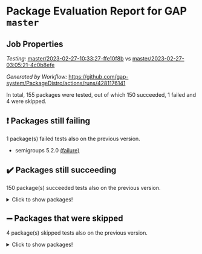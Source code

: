 # Package Evaluation Report for GAP `master`

## Job Properties

*Testing:* [master/2023-02-27-10:33:27-ffe10f8b](https://github.com/gap-system/PackageDistro/blob/data/reports/master/2023-02-27-10:33:27-ffe10f8b) vs [master/2023-02-27-03:05:21-4c0b8efe](https://github.com/gap-system/PackageDistro/blob/data/reports/master/2023-02-27-03:05:21-4c0b8efe)

*Generated by Workflow:* https://github.com/gap-system/PackageDistro/actions/runs/4281176141

In total, 155 packages were tested, out of which 150 succeeded, 1 failed and 4 were skipped.

## :exclamation: Packages still failing

1 package(s) failed tests also on the previous version.
- semigroups 5.2.0 [(failure)](https://github.com/gap-system/PackageDistro/actions/runs/4281176141/jobs/7454171576)

## :heavy_check_mark: Packages still succeeding

150 package(s) succeeded tests also on the previous version.
<details><summary>Click to show packages!</summary>

- 4ti2interface 2023.02-02 [(success)](https://github.com/gap-system/PackageDistro/actions/runs/4281176141/jobs/7454145151)
- ace 5.6.2 [(success)](https://github.com/gap-system/PackageDistro/actions/runs/4281176141/jobs/7454145345)
- aclib 1.3.2 [(success)](https://github.com/gap-system/PackageDistro/actions/runs/4281176141/jobs/7454145544)
- agt 0.3.1 [(success)](https://github.com/gap-system/PackageDistro/actions/runs/4281176141/jobs/7454145678)
- alnuth 3.2.1 [(success)](https://github.com/gap-system/PackageDistro/actions/runs/4281176141/jobs/7454145862)
- anupq 3.3.0 [(success)](https://github.com/gap-system/PackageDistro/actions/runs/4281176141/jobs/7454146065)
- atlasrep 2.1.6 [(success)](https://github.com/gap-system/PackageDistro/actions/runs/4281176141/jobs/7454146218)
- autodoc 2022.10.20 [(success)](https://github.com/gap-system/PackageDistro/actions/runs/4281176141/jobs/7454146375)
- automata 1.15 [(success)](https://github.com/gap-system/PackageDistro/actions/runs/4281176141/jobs/7454146528)
- automgrp 1.3.2 [(success)](https://github.com/gap-system/PackageDistro/actions/runs/4281176141/jobs/7454146734)
- autpgrp 1.11 [(success)](https://github.com/gap-system/PackageDistro/actions/runs/4281176141/jobs/7454146968)
- cap 2023.02-09 [(success)](https://github.com/gap-system/PackageDistro/actions/runs/4281176141/jobs/7454147239)
- caratinterface 2.3.4 [(success)](https://github.com/gap-system/PackageDistro/actions/runs/4281176141/jobs/7454147394)
- cddinterface 2022.11.01 [(success)](https://github.com/gap-system/PackageDistro/actions/runs/4281176141/jobs/7454147603)
- circle 1.6.6 [(success)](https://github.com/gap-system/PackageDistro/actions/runs/4281176141/jobs/7454147765)
- classicpres 1.22 [(success)](https://github.com/gap-system/PackageDistro/actions/runs/4281176141/jobs/7454147950)
- cohomolo 1.6.11 [(success)](https://github.com/gap-system/PackageDistro/actions/runs/4281176141/jobs/7454148117)
- congruence 1.2.5 [(success)](https://github.com/gap-system/PackageDistro/actions/runs/4281176141/jobs/7454148311)
- corelg 1.56 [(success)](https://github.com/gap-system/PackageDistro/actions/runs/4281176141/jobs/7454148498)
- crime 1.6 [(success)](https://github.com/gap-system/PackageDistro/actions/runs/4281176141/jobs/7454148757)
- crisp 1.4.6 [(success)](https://github.com/gap-system/PackageDistro/actions/runs/4281176141/jobs/7454148939)
- crypting 0.10.4 [(success)](https://github.com/gap-system/PackageDistro/actions/runs/4281176141/jobs/7454149123)
- cryst 4.1.25 [(success)](https://github.com/gap-system/PackageDistro/actions/runs/4281176141/jobs/7454149294)
- crystcat 1.1.10 [(success)](https://github.com/gap-system/PackageDistro/actions/runs/4281176141/jobs/7454149482)
- ctbllib 1.3.4 [(success)](https://github.com/gap-system/PackageDistro/actions/runs/4281176141/jobs/7454149629)
- cubefree 1.19 [(success)](https://github.com/gap-system/PackageDistro/actions/runs/4281176141/jobs/7454149804)
- curlinterface 2.3.1 [(success)](https://github.com/gap-system/PackageDistro/actions/runs/4281176141/jobs/7454149959)
- cvec 2.7.6 [(success)](https://github.com/gap-system/PackageDistro/actions/runs/4281176141/jobs/7454150122)
- datastructures 0.3.0 [(success)](https://github.com/gap-system/PackageDistro/actions/runs/4281176141/jobs/7454150604)
- deepthought 1.0.6 [(success)](https://github.com/gap-system/PackageDistro/actions/runs/4281176141/jobs/7454150823)
- design 1.8 [(success)](https://github.com/gap-system/PackageDistro/actions/runs/4281176141/jobs/7454151015)
- difsets 2.3.1 [(success)](https://github.com/gap-system/PackageDistro/actions/runs/4281176141/jobs/7454151217)
- digraphs 1.6.1 [(success)](https://github.com/gap-system/PackageDistro/actions/runs/4281176141/jobs/7454151387)
- edim 1.3.6 [(success)](https://github.com/gap-system/PackageDistro/actions/runs/4281176141/jobs/7454151587)
- example 4.3.4 [(success)](https://github.com/gap-system/PackageDistro/actions/runs/4281176141/jobs/7454151821)
- examplesforhomalg 2023.02-02 [(success)](https://github.com/gap-system/PackageDistro/actions/runs/4281176141/jobs/7454151980)
- factint 1.6.3 [(success)](https://github.com/gap-system/PackageDistro/actions/runs/4281176141/jobs/7454152150)
- ferret 1.0.9 [(success)](https://github.com/gap-system/PackageDistro/actions/runs/4281176141/jobs/7454152364)
- fga 1.4.0 [(success)](https://github.com/gap-system/PackageDistro/actions/runs/4281176141/jobs/7454152604)
- fining 1.5.5 [(success)](https://github.com/gap-system/PackageDistro/actions/runs/4281176141/jobs/7454152739)
- float 1.0.3 [(success)](https://github.com/gap-system/PackageDistro/actions/runs/4281176141/jobs/7454152898)
- format 1.4.3 [(success)](https://github.com/gap-system/PackageDistro/actions/runs/4281176141/jobs/7454153024)
- forms 1.2.9 [(success)](https://github.com/gap-system/PackageDistro/actions/runs/4281176141/jobs/7454153185)
- fplsa 1.2.6 [(success)](https://github.com/gap-system/PackageDistro/actions/runs/4281176141/jobs/7454153391)
- fr 2.4.12 [(success)](https://github.com/gap-system/PackageDistro/actions/runs/4281176141/jobs/7454156775)
- francy 1.2.5 [(success)](https://github.com/gap-system/PackageDistro/actions/runs/4281176141/jobs/7454157007)
- fwtree 1.3 [(success)](https://github.com/gap-system/PackageDistro/actions/runs/4281176141/jobs/7454157158)
- gapdoc 1.6.6 [(success)](https://github.com/gap-system/PackageDistro/actions/runs/4281176141/jobs/7454157372)
- gauss 2023.02-02 [(success)](https://github.com/gap-system/PackageDistro/actions/runs/4281176141/jobs/7454157542)
- gaussforhomalg 2023.02-02 [(success)](https://github.com/gap-system/PackageDistro/actions/runs/4281176141/jobs/7454157709)
- gbnp 1.0.5 [(success)](https://github.com/gap-system/PackageDistro/actions/runs/4281176141/jobs/7454157874)
- generalizedmorphismsforcap 2023.01-01 [(success)](https://github.com/gap-system/PackageDistro/actions/runs/4281176141/jobs/7454158035)
- genss 1.6.8 [(success)](https://github.com/gap-system/PackageDistro/actions/runs/4281176141/jobs/7454158270)
- gradedmodules 2023.02-02 [(success)](https://github.com/gap-system/PackageDistro/actions/runs/4281176141/jobs/7454158459)
- gradedringforhomalg 2023.02-02 [(success)](https://github.com/gap-system/PackageDistro/actions/runs/4281176141/jobs/7454158637)
- grape 4.9.0 [(success)](https://github.com/gap-system/PackageDistro/actions/runs/4281176141/jobs/7454158878)
- groupoids 1.73 [(success)](https://github.com/gap-system/PackageDistro/actions/runs/4281176141/jobs/7454159080)
- grpconst 2.6.4 [(success)](https://github.com/gap-system/PackageDistro/actions/runs/4281176141/jobs/7454159319)
- guarana 0.96.3 [(success)](https://github.com/gap-system/PackageDistro/actions/runs/4281176141/jobs/7454159531)
- guava 3.18 [(success)](https://github.com/gap-system/PackageDistro/actions/runs/4281176141/jobs/7454159717)
- hap 1.52 [(success)](https://github.com/gap-system/PackageDistro/actions/runs/4281176141/jobs/7454159894)
- hapcryst 0.1.15 [(success)](https://github.com/gap-system/PackageDistro/actions/runs/4281176141/jobs/7454160062)
- hecke 1.5.3 [(success)](https://github.com/gap-system/PackageDistro/actions/runs/4281176141/jobs/7454160244)
- help 3.5 [(success)](https://github.com/gap-system/PackageDistro/actions/runs/4281176141/jobs/7454160496)
- homalg 2023.02-03 [(success)](https://github.com/gap-system/PackageDistro/actions/runs/4281176141/jobs/7454160703)
- homalgtocas 2023.02-02 [(success)](https://github.com/gap-system/PackageDistro/actions/runs/4281176141/jobs/7454160891)
- idrel 2.45 [(success)](https://github.com/gap-system/PackageDistro/actions/runs/4281176141/jobs/7454161118)
- images 1.3.1 [(success)](https://github.com/gap-system/PackageDistro/actions/runs/4281176141/jobs/7454161307)
- intpic 0.3.0 [(success)](https://github.com/gap-system/PackageDistro/actions/runs/4281176141/jobs/7454161476)
- io 4.8.1 [(success)](https://github.com/gap-system/PackageDistro/actions/runs/4281176141/jobs/7454161653)
- io_forhomalg 2023.02-02 [(success)](https://github.com/gap-system/PackageDistro/actions/runs/4281176141/jobs/7454161815)
- irredsol 1.4.4 [(success)](https://github.com/gap-system/PackageDistro/actions/runs/4281176141/jobs/7454162059)
- json 2.1.1 [(success)](https://github.com/gap-system/PackageDistro/actions/runs/4281176141/jobs/7454162360)
- jupyterkernel 1.5.0 [(success)](https://github.com/gap-system/PackageDistro/actions/runs/4281176141/jobs/7454162507)
- jupyterviz 1.5.6 [(success)](https://github.com/gap-system/PackageDistro/actions/runs/4281176141/jobs/7454162655)
- kan 1.35 [(success)](https://github.com/gap-system/PackageDistro/actions/runs/4281176141/jobs/7454162907)
- kbmag 1.5.11 [(success)](https://github.com/gap-system/PackageDistro/actions/runs/4281176141/jobs/7454163097)
- laguna 3.9.6 [(success)](https://github.com/gap-system/PackageDistro/actions/runs/4281176141/jobs/7454163223)
- liealgdb 2.2.1 [(success)](https://github.com/gap-system/PackageDistro/actions/runs/4281176141/jobs/7454163388)
- liepring 2.8 [(success)](https://github.com/gap-system/PackageDistro/actions/runs/4281176141/jobs/7454163541)
- liering 2.4.2 [(success)](https://github.com/gap-system/PackageDistro/actions/runs/4281176141/jobs/7454163708)
- linearalgebraforcap 2023.02-03 [(success)](https://github.com/gap-system/PackageDistro/actions/runs/4281176141/jobs/7454163844)
- localizeringforhomalg 2023.02-02 [(success)](https://github.com/gap-system/PackageDistro/actions/runs/4281176141/jobs/7454164040)
- loops 3.4.3 [(success)](https://github.com/gap-system/PackageDistro/actions/runs/4281176141/jobs/7454164265)
- lpres 1.0.3 [(success)](https://github.com/gap-system/PackageDistro/actions/runs/4281176141/jobs/7454164479)
- majoranaalgebras 1.5.1 [(success)](https://github.com/gap-system/PackageDistro/actions/runs/4281176141/jobs/7454164631)
- mapclass 1.4.6 [(success)](https://github.com/gap-system/PackageDistro/actions/runs/4281176141/jobs/7454164794)
- matgrp 0.70 [(success)](https://github.com/gap-system/PackageDistro/actions/runs/4281176141/jobs/7454164947)
- matricesforhomalg 2023.02-02 [(success)](https://github.com/gap-system/PackageDistro/actions/runs/4281176141/jobs/7454165119)
- modisom 2.5.4 [(success)](https://github.com/gap-system/PackageDistro/actions/runs/4281176141/jobs/7454165277)
- modulepresentationsforcap 2023.02-01 [(success)](https://github.com/gap-system/PackageDistro/actions/runs/4281176141/jobs/7454165437)
- modules 2023.02-02 [(success)](https://github.com/gap-system/PackageDistro/actions/runs/4281176141/jobs/7454165619)
- monoidalcategories 2023.02-04 [(success)](https://github.com/gap-system/PackageDistro/actions/runs/4281176141/jobs/7454165814)
- nconvex 2022.09-01 [(success)](https://github.com/gap-system/PackageDistro/actions/runs/4281176141/jobs/7454165986)
- nilmat 1.4.2 [(success)](https://github.com/gap-system/PackageDistro/actions/runs/4281176141/jobs/7454166162)
- nock 1.5 [(success)](https://github.com/gap-system/PackageDistro/actions/runs/4281176141/jobs/7454166333)
- normalizinterface 1.3.5 [(success)](https://github.com/gap-system/PackageDistro/actions/runs/4281176141/jobs/7454166496)
- nq 2.5.9 [(success)](https://github.com/gap-system/PackageDistro/actions/runs/4281176141/jobs/7454166632)
- numericalsgps 1.3.1 [(success)](https://github.com/gap-system/PackageDistro/actions/runs/4281176141/jobs/7454166838)
- openmath 11.5.3 [(success)](https://github.com/gap-system/PackageDistro/actions/runs/4281176141/jobs/7454167173)
- orb 4.9.0 [(success)](https://github.com/gap-system/PackageDistro/actions/runs/4281176141/jobs/7454167427)
- packagemanager 1.4.0 [(success)](https://github.com/gap-system/PackageDistro/actions/runs/4281176141/jobs/7454167613)
- patternclass 2.4.3 [(success)](https://github.com/gap-system/PackageDistro/actions/runs/4281176141/jobs/7454167882)
- permut 2.0.4 [(success)](https://github.com/gap-system/PackageDistro/actions/runs/4281176141/jobs/7454168051)
- polenta 1.3.10 [(success)](https://github.com/gap-system/PackageDistro/actions/runs/4281176141/jobs/7454168240)
- polymaking 0.8.6 [(success)](https://github.com/gap-system/PackageDistro/actions/runs/4281176141/jobs/7454168429)
- primgrp 3.4.4 [(success)](https://github.com/gap-system/PackageDistro/actions/runs/4281176141/jobs/7454168635)
- profiling 2.5.2 [(success)](https://github.com/gap-system/PackageDistro/actions/runs/4281176141/jobs/7454168817)
- qpa 1.34 [(success)](https://github.com/gap-system/PackageDistro/actions/runs/4281176141/jobs/7454169058)
- quagroup 1.8.3 [(success)](https://github.com/gap-system/PackageDistro/actions/runs/4281176141/jobs/7454169218)
- radiroot 2.9 [(success)](https://github.com/gap-system/PackageDistro/actions/runs/4281176141/jobs/7454169371)
- rcwa 4.7.1 [(success)](https://github.com/gap-system/PackageDistro/actions/runs/4281176141/jobs/7454169610)
- rds 1.8 [(success)](https://github.com/gap-system/PackageDistro/actions/runs/4281176141/jobs/7454169860)
- recog 1.4.2 [(success)](https://github.com/gap-system/PackageDistro/actions/runs/4281176141/jobs/7454170054)
- repndecomp 1.3.0 [(success)](https://github.com/gap-system/PackageDistro/actions/runs/4281176141/jobs/7454170262)
- repsn 3.1.0 [(success)](https://github.com/gap-system/PackageDistro/actions/runs/4281176141/jobs/7454170448)
- resclasses 4.7.3 [(success)](https://github.com/gap-system/PackageDistro/actions/runs/4281176141/jobs/7454170655)
- ringsforhomalg 2023.02-03 [(success)](https://github.com/gap-system/PackageDistro/actions/runs/4281176141/jobs/7454170921)
- sco 2023.02-02 [(success)](https://github.com/gap-system/PackageDistro/actions/runs/4281176141/jobs/7454171104)
- scscp 2.4.1 [(success)](https://github.com/gap-system/PackageDistro/actions/runs/4281176141/jobs/7454171329)
- sglppow 2.3 [(success)](https://github.com/gap-system/PackageDistro/actions/runs/4281176141/jobs/7454171777)
- sgpviz 0.999.5 [(success)](https://github.com/gap-system/PackageDistro/actions/runs/4281176141/jobs/7454172068)
- simpcomp 2.1.14 [(success)](https://github.com/gap-system/PackageDistro/actions/runs/4281176141/jobs/7454172401)
- singular 2023.02.09 [(success)](https://github.com/gap-system/PackageDistro/actions/runs/4281176141/jobs/7454172629)
- sl2reps 1.1 [(success)](https://github.com/gap-system/PackageDistro/actions/runs/4281176141/jobs/7454172863)
- sla 1.5.3 [(success)](https://github.com/gap-system/PackageDistro/actions/runs/4281176141/jobs/7454173105)
- smallgrp 1.5.2 [(success)](https://github.com/gap-system/PackageDistro/actions/runs/4281176141/jobs/7454173314)
- smallsemi 0.6.13 [(success)](https://github.com/gap-system/PackageDistro/actions/runs/4281176141/jobs/7454173530)
- sonata 2.9.6 [(success)](https://github.com/gap-system/PackageDistro/actions/runs/4281176141/jobs/7454173778)
- sophus 1.27 [(success)](https://github.com/gap-system/PackageDistro/actions/runs/4281176141/jobs/7454173965)
- spinsym 1.5.2 [(success)](https://github.com/gap-system/PackageDistro/actions/runs/4281176141/jobs/7454174157)
- standardff 0.9.4 [(success)](https://github.com/gap-system/PackageDistro/actions/runs/4281176141/jobs/7454174373)
- symbcompcc 1.3.2 [(success)](https://github.com/gap-system/PackageDistro/actions/runs/4281176141/jobs/7454174589)
- thelma 1.3 [(success)](https://github.com/gap-system/PackageDistro/actions/runs/4281176141/jobs/7454174754)
- tomlib 1.2.9 [(success)](https://github.com/gap-system/PackageDistro/actions/runs/4281176141/jobs/7454174919)
- toolsforhomalg 2023.02-04 [(success)](https://github.com/gap-system/PackageDistro/actions/runs/4281176141/jobs/7454175139)
- toric 1.9.5 [(success)](https://github.com/gap-system/PackageDistro/actions/runs/4281176141/jobs/7454175366)
- toricvarieties 2022.07.13 [(success)](https://github.com/gap-system/PackageDistro/actions/runs/4281176141/jobs/7454175611)
- transgrp 3.6.3 [(success)](https://github.com/gap-system/PackageDistro/actions/runs/4281176141/jobs/7454175784)
- ugaly 4.0.3 [(success)](https://github.com/gap-system/PackageDistro/actions/runs/4281176141/jobs/7454175946)
- unipot 1.5 [(success)](https://github.com/gap-system/PackageDistro/actions/runs/4281176141/jobs/7454176102)
- unitlib 4.2.0 [(success)](https://github.com/gap-system/PackageDistro/actions/runs/4281176141/jobs/7454176290)
- utils 0.82 [(success)](https://github.com/gap-system/PackageDistro/actions/runs/4281176141/jobs/7454176427)
- uuid 0.7 [(success)](https://github.com/gap-system/PackageDistro/actions/runs/4281176141/jobs/7454176588)
- walrus 0.9991 [(success)](https://github.com/gap-system/PackageDistro/actions/runs/4281176141/jobs/7454176777)
- wedderga 4.10.3 [(success)](https://github.com/gap-system/PackageDistro/actions/runs/4281176141/jobs/7454176969)
- xmod 2.91 [(success)](https://github.com/gap-system/PackageDistro/actions/runs/4281176141/jobs/7454177134)
- xmodalg 1.23 [(success)](https://github.com/gap-system/PackageDistro/actions/runs/4281176141/jobs/7454177287)
- yangbaxter 0.10.3 [(success)](https://github.com/gap-system/PackageDistro/actions/runs/4281176141/jobs/7454177460)
- zeromqinterface 0.14 [(success)](https://github.com/gap-system/PackageDistro/actions/runs/4281176141/jobs/7454177629)
</details>

## :heavy_minus_sign: Packages that were skipped

4 package(s) skipped tests also on the previous version.
<details><summary>Click to show packages!</summary>

- browse 1.8.20 [(skipped)](https://github.com/gap-system/PackageDistro/actions/runs/4281176141/jobs/7453873453)
- itc 1.5.1 [(skipped)](https://github.com/gap-system/PackageDistro/actions/runs/4281176141/jobs/7453873453)
- polycyclic 2.16 [(skipped)](https://github.com/gap-system/PackageDistro/actions/runs/4281176141/jobs/7453873453)
- xgap 4.31 [(skipped)](https://github.com/gap-system/PackageDistro/actions/runs/4281176141/jobs/7453873453)
</details>

